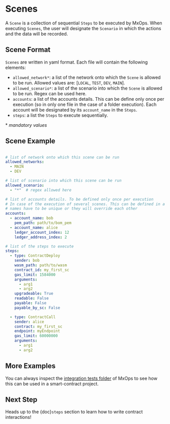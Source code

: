 # Scenes

A `Scene` is a collection of sequential `Steps` to be executed by MxOps.
When executing `Scenes`, the user will designate the `Scenario` in which the actions and the data will be recorded.

## Scene Format

`Scenes` are written in yaml format. Each file will contain the following elements:

- `allowed_network*`: a list of the network onto which the `Scene` is allowed to be run. Allowed values are: [`LOCAL`, `TEST`, `DEV`, `MAIN`].
- `allowed_scenario*`: a list of the scenario into which the `Scene` is allowed to be run. Regex can be used here.
- `accounts`: a list of the accounts details. This can be define only once per execution (so in only one file in the case of a folder execution). Each account will be designated by its `account_name` in the `Steps`.
- `steps`: a list the `Steps` to execute sequentially.

 \* *mandatory values*

## Scene Example

```yaml

# list of network onto which this scene can be run
allowed_networks:
  - MAIN
  - DEV

# list of scenario into which this scene can be run
allowed_scenario:
  - "*"  # regex allowed here

# list of accounts details. To be defined only once per execution
# In case of the execution of several scenes. This can be defined in a single file.
# names have to be unique or they will override each other
accounts:
  - account_name: bob
    pem_path: path/to/bom_pem
  - account_name: alice
    ledger_account_index: 12
    ledger_address_index: 2

# list of the steps to execute
steps:
  - type: ContractDeploy
    sender: bob
    wasm_path: path/to/wasm
    contract_id: my_first_sc
    gas_limit: 1584000
    arguments:
      - arg1
      - arg2
    upgradeable: True
    readable: False
    payable: False
    payable_by_sc: False

  - type: ContractCall
    sender: alice
    contract: my_first_sc
    endpoint: myEndpoint
    gas_limit: 60000000
    arguments:
      - arg1
      - arg2
```

## More Examples

You can always inspect the [integration tests folder](https://github.com/Catenscia/MxOps/tree/main/integration_tests) of MxOps to see how this can be used in a smart-contract project.

## Next Step

Heads up to the {doc}`steps` section to learn how to write contract interactions!
